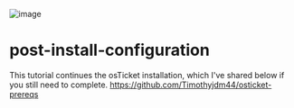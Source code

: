 ![image](https://github.com/Timothyjdm44/post-install-configuration/assets/142111972/a43e4997-9c1e-4b66-b8e9-5c0c953431c6)


# post-install-configuration

This tutorial continues the osTicket installation, which I've shared below if you still need to complete.
https://github.com/Timothyjdm44/osticket-prereqs
